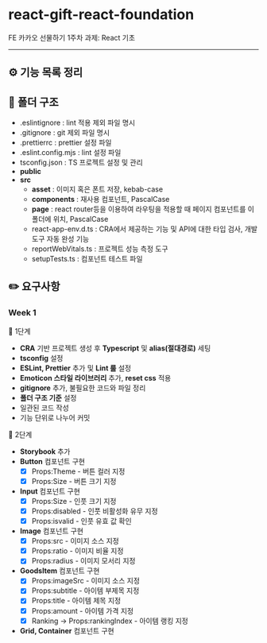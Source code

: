 # react-gift-react-foundation
FE 카카오 선물하기 1주차 과제: React 기초

***

## ⚙️ 기능 목록 정리 

## 📂 폴더 구조
-  .eslintignore : lint 적용 제외 파일 명시 <br/>
-  .gitignore : git 제외 파일 명시 <br/>
-  .prettierrc : prettier 설정 파일 <br/>
-  .eslint.config.mjs : lint 설정 파일 <br/>
-  tsconfig.json : TS 프로젝트 설정 및 관리 <br/>
-  **public** <br/>
-  **src** <br/>
    -  **asset** : 이미지 혹은 폰트 저장, kebab-case <br/>
    -  **components** : 재사용 컴포넌트, PascalCase <br/>
    -  **page** : react router등을 이용하여 라우팅을 적용할 때 페이지 컴포넌트를 이 폴더에 위치, PascalCase <br/>
    -  react-app-env.d.ts : CRA에서 제공하는 기능 및 API에 대한 타입 검사, 개발 도구 자동 완성 기능 <br/>
    -  reportWebVitals.ts : 프로젝트 성능 측정 도구 <br/>
    -  setupTests.ts : 컴포넌트 테스트 파일 <br/>

## ✏️ 요구사항

### Week 1

📝 1단계

- **CRA** 기반 프로젝트 생성 후 **Typescript** 및 **alias(절대경로)** 세팅
- **tsconfig** 설정
- **ESLint, Prettier** 추가 및 **Lint 룰** 설정
- **Emoticon 스타일 라이브러리** 추가, **reset css** 적용
- **gitignore** 추가, 불필요한 코드와 파일 정리
- **폴더 구조 기준** 설정
- 일관된 코드 작성
- 기능 단위로 나누어 커밋

📝 2단계

- **Storybook** 추가
- **Button** 컴포넌트 구현
    - [x] Props:Theme - 버튼 컬러 지정
    - [x] Props:Size - 버튼 크기 지정
- **Input** 컴포넌트 구현
    - [x] Props:Size - 인풋 크기 지정
    - [x] Props:disabled - 인풋 비활성화 유무 지정
    - [x] Props:isvalid - 인풋 유효 값 확인
- **Image** 컴포넌트 구현
    - [x] Props:src - 이미지 소스 지정
    - [x] Props:ratio - 이미지 비율 지정
    - [x] Props:radius - 이미지 모서리 지정
- **GoodsItem** 컴포넌트 구현
    - [x] Props:imageSrc - 이미지 소스 지정
    - [x] Props:subtitle - 아이템 부제목 지정
    - [x] Props:title - 아이템 제목 지정
    - [x] Props:amount - 아이템 가격 지정
    - [x] Ranking -> Props:rankingIndex - 아이템 랭킹 지정
- **Grid, Container** 컴포넌트 구현